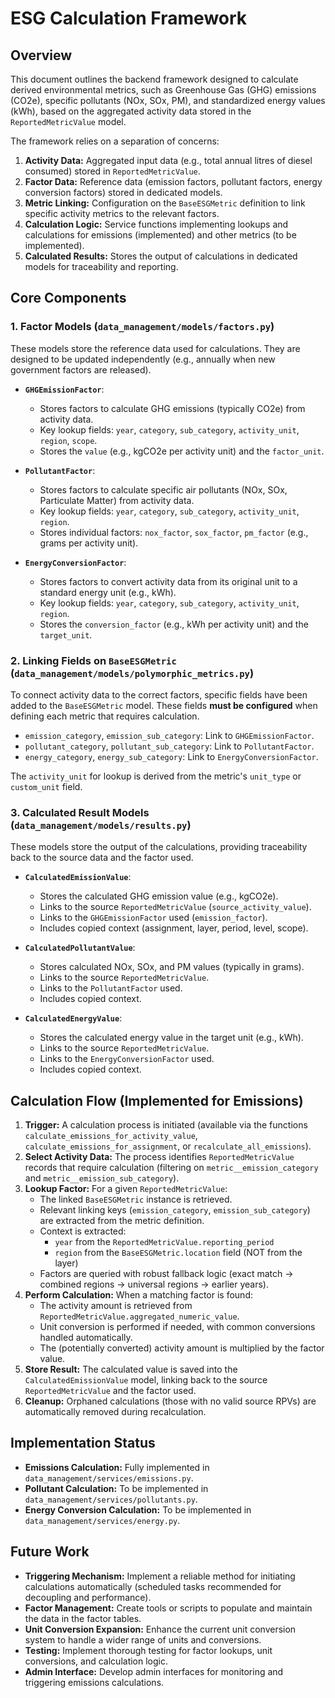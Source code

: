 # ESG Calculation Framework

## Overview

This document outlines the backend framework designed to calculate derived environmental metrics, such as Greenhouse Gas (GHG) emissions (CO2e), specific pollutants (NOx, SOx, PM), and standardized energy values (kWh), based on the aggregated activity data stored in the `ReportedMetricValue` model.

The framework relies on a separation of concerns:
1.  **Activity Data:** Aggregated input data (e.g., total annual litres of diesel consumed) stored in `ReportedMetricValue`.
2.  **Factor Data:** Reference data (emission factors, pollutant factors, energy conversion factors) stored in dedicated models.
3.  **Metric Linking:** Configuration on the `BaseESGMetric` definition to link specific activity metrics to the relevant factors.
4.  **Calculation Logic:** Service functions implementing lookups and calculations for emissions (implemented) and other metrics (to be implemented).
5.  **Calculated Results:** Stores the output of calculations in dedicated models for traceability and reporting.

## Core Components

### 1. Factor Models (`data_management/models/factors.py`)

These models store the reference data used for calculations. They are designed to be updated independently (e.g., annually when new government factors are released).

*   **`GHGEmissionFactor`**:
    *   Stores factors to calculate GHG emissions (typically CO2e) from activity data.
    *   Key lookup fields: `year`, `category`, `sub_category`, `activity_unit`, `region`, `scope`.
    *   Stores the `value` (e.g., kgCO2e per activity unit) and the `factor_unit`.

*   **`PollutantFactor`**:
    *   Stores factors to calculate specific air pollutants (NOx, SOx, Particulate Matter) from activity data.
    *   Key lookup fields: `year`, `category`, `sub_category`, `activity_unit`, `region`.
    *   Stores individual factors: `nox_factor`, `sox_factor`, `pm_factor` (e.g., grams per activity unit).

*   **`EnergyConversionFactor`**:
    *   Stores factors to convert activity data from its original unit to a standard energy unit (e.g., kWh).
    *   Key lookup fields: `year`, `category`, `sub_category`, `activity_unit`, `region`.
    *   Stores the `conversion_factor` (e.g., kWh per activity unit) and the `target_unit`.

### 2. Linking Fields on `BaseESGMetric` (`data_management/models/polymorphic_metrics.py`)

To connect activity data to the correct factors, specific fields have been added to the `BaseESGMetric` model. These fields **must be configured** when defining each metric that requires calculation.

*   `emission_category`, `emission_sub_category`: Link to `GHGEmissionFactor`.
*   `pollutant_category`, `pollutant_sub_category`: Link to `PollutantFactor`.
*   `energy_category`, `energy_sub_category`: Link to `EnergyConversionFactor`.

The `activity_unit` for lookup is derived from the metric's `unit_type` or `custom_unit` field.

### 3. Calculated Result Models (`data_management/models/results.py`)

These models store the output of the calculations, providing traceability back to the source data and the factor used.

*   **`CalculatedEmissionValue`**:
    *   Stores the calculated GHG emission value (e.g., kgCO2e).
    *   Links to the source `ReportedMetricValue` (`source_activity_value`).
    *   Links to the `GHGEmissionFactor` used (`emission_factor`).
    *   Includes copied context (assignment, layer, period, level, scope).

*   **`CalculatedPollutantValue`**:
    *   Stores calculated NOx, SOx, and PM values (typically in grams).
    *   Links to the source `ReportedMetricValue`.
    *   Links to the `PollutantFactor` used.
    *   Includes copied context.

*   **`CalculatedEnergyValue`**:
    *   Stores the calculated energy value in the target unit (e.g., kWh).
    *   Links to the source `ReportedMetricValue`.
    *   Links to the `EnergyConversionFactor` used.
    *   Includes copied context.

## Calculation Flow (Implemented for Emissions)

1.  **Trigger:** A calculation process is initiated (available via the functions `calculate_emissions_for_activity_value`, `calculate_emissions_for_assignment`, or `recalculate_all_emissions`).
2.  **Select Activity Data:** The process identifies `ReportedMetricValue` records that require calculation (filtering on `metric__emission_category` and `metric__emission_sub_category`).
3.  **Lookup Factor:** For a given `ReportedMetricValue`:
    *   The linked `BaseESGMetric` instance is retrieved.
    *   Relevant linking keys (`emission_category`, `emission_sub_category`) are extracted from the metric definition.
    *   Context is extracted:
        *   `year` from the `ReportedMetricValue.reporting_period`
        *   `region` from the `BaseESGMetric.location` field (NOT from the layer)
    *   Factors are queried with robust fallback logic (exact match → combined regions → universal regions → earlier years).
4.  **Perform Calculation:** When a matching factor is found:
    *   The activity amount is retrieved from `ReportedMetricValue.aggregated_numeric_value`.
    *   Unit conversion is performed if needed, with common conversions handled automatically.
    *   The (potentially converted) activity amount is multiplied by the factor value.
5.  **Store Result:** The calculated value is saved into the `CalculatedEmissionValue` model, linking back to the source `ReportedMetricValue` and the factor used.
6.  **Cleanup:** Orphaned calculations (those with no valid source RPVs) are automatically removed during recalculation.

## Implementation Status

*   **Emissions Calculation:** Fully implemented in `data_management/services/emissions.py`.
*   **Pollutant Calculation:** To be implemented in `data_management/services/pollutants.py`.
*   **Energy Conversion Calculation:** To be implemented in `data_management/services/energy.py`.

## Future Work

*   **Triggering Mechanism:** Implement a reliable method for initiating calculations automatically (scheduled tasks recommended for decoupling and performance).
*   **Factor Management:** Create tools or scripts to populate and maintain the data in the factor tables.
*   **Unit Conversion Expansion:** Enhance the current unit conversion system to handle a wider range of units and conversions.
*   **Testing:** Implement thorough testing for factor lookups, unit conversions, and calculation logic.
*   **Admin Interface:** Develop admin interfaces for monitoring and triggering emissions calculations. 